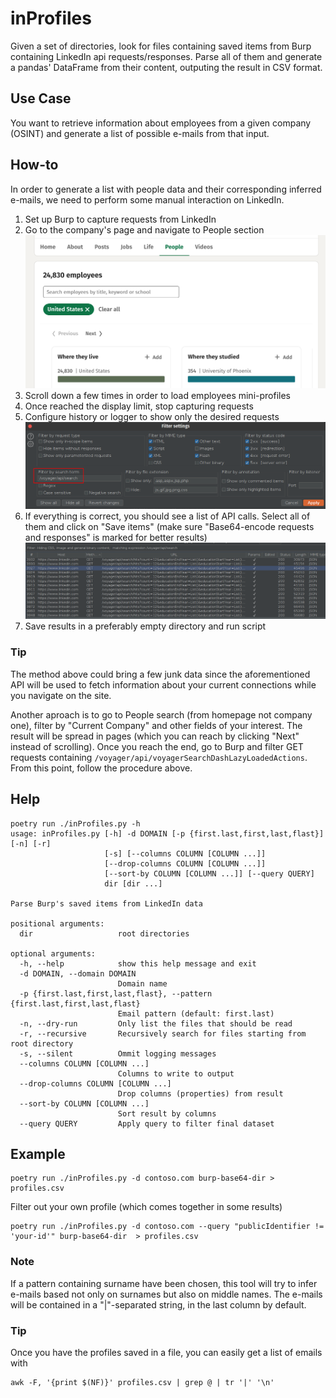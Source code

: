 # inProfiles

Given a set of directories, look for files containing saved items from Burp containing LinkedIn api requests/responses.
Parse all of them and generate a pandas' DataFrame from their content, outputing
the result in CSV format.


## Use Case

You want to retrieve information about employees from a given company (OSINT) and generate a list of possible e-mails from that input.


## How-to

In order to generate a list with people data and their corresponding inferred e-mails, we need to perform some manual interaction on LinkedIn.

  1. Set up Burp to capture requests from LinkedIn
  1. Go to the company's page and navigate to People section
  ![People page](images/linkedin-people-page.png)
  1. Scroll down a few times in order to load employees mini-profiles
  1. Once reached the display limit, stop capturing requests
  1. Configure history or logger to show only the desired requests
  ![Filter api](images/linkedin-filter-api.png)
  1. If everything is correct, you should see a list of API calls. Select all
  of them and click on "Save items" (make sure "Base64-encode requests and responses" is marked for better results)
  ![Filter api result](images/linkedin-filter-api-requests.png)
  1. Save results in a preferably empty directory and run script


### Tip

The method above could bring a few junk data since the aforementioned API will be used to fetch information about your
current connections while you navigate on the site.

Another aproach is to go to People search (from homepage not company one), filter by "Current Company" and other fields of your interest.
The result will be spread in pages (which you can reach by clicking "Next" instead of scrolling).
Once you reach the end, go to Burp and filter GET requests containing `/voyager/api/voyagerSearchDashLazyLoadedActions`.
From this point, follow the procedure above.

  
## Help

```
poetry run ./inProfiles.py -h
usage: inProfiles.py [-h] -d DOMAIN [-p {first.last,first,last,flast}] [-n] [-r]
                     [-s] [--columns COLUMN [COLUMN ...]]
                     [--drop-columns COLUMN [COLUMN ...]]
                     [--sort-by COLUMN [COLUMN ...]] [--query QUERY]
                     dir [dir ...]

Parse Burp's saved items from LinkedIn data

positional arguments:
  dir                   root directories

optional arguments:
  -h, --help            show this help message and exit
  -d DOMAIN, --domain DOMAIN
                        Domain name
  -p {first.last,first,last,flast}, --pattern {first.last,first,last,flast}
                        Email pattern (default: first.last)
  -n, --dry-run         Only list the files that should be read
  -r, --recursive       Recursively search for files starting from root directory
  -s, --silent          Ommit logging messages
  --columns COLUMN [COLUMN ...]
                        Columns to write to output
  --drop-columns COLUMN [COLUMN ...]
                        Drop columns (properties) from result
  --sort-by COLUMN [COLUMN ...]
                        Sort result by columns
  --query QUERY         Apply query to filter final dataset
```


## Example

```
poetry run ./inProfiles.py -d contoso.com burp-base64-dir > profiles.csv
```

Filter out your own profile (which comes together in some results)

```
poetry run ./inProfiles.py -d contoso.com --query "publicIdentifier != 'your-id'" burp-base64-dir  > profiles.csv
```

### Note

If a pattern containing surname have been chosen, this tool will try to infer e-mails based not only on surnames but also on middle names.
The e-mails will be contained in a "|"-separated string, in the last column by default.


### Tip
Once you have the profiles saved in a file, you can easily get a list of emails with

```
awk -F, '{print $(NF)}' profiles.csv | grep @ | tr '|' '\n'
```


